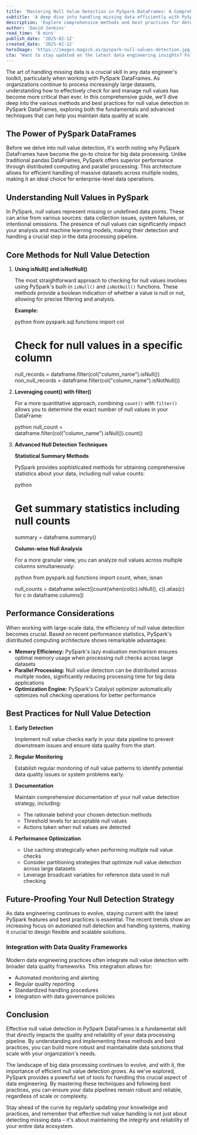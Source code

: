 ```yaml
---
title: 'Mastering Null Value Detection in PySpark DataFrames: A Comprehensive Guide for Data Engineers'
subtitle: 'A deep dive into handling missing data efficiently with PySpark DataFrames'
description: 'Explore comprehensive methods and best practices for detecting null values in PySpark DataFrames. Learn about core techniques, performance optimization, and future-proofing your data quality strategy.'
author: 'David Jenkins'
read_time: '8 mins'
publish_date: '2025-02-12'
created_date: '2025-02-12'
heroImage: 'https://images.magick.ai/pyspark-null-values-detection.jpg'
cta: "Want to stay updated on the latest data engineering insights? Follow MagickAI on LinkedIn for advanced tutorials and industry best practices!"
---
```


The art of handling missing data is a crucial skill in any data engineer's toolkit, particularly when working with PySpark DataFrames. As organizations continue to process increasingly large datasets, understanding how to effectively check for and manage null values has become more critical than ever. In this comprehensive guide, we'll dive deep into the various methods and best practices for null value detection in PySpark DataFrames, exploring both the fundamentals and advanced techniques that can help you maintain data quality at scale.

## The Power of PySpark DataFrames

Before we delve into null value detection, it's worth noting why PySpark DataFrames have become the go-to choice for big data processing. Unlike traditional pandas DataFrames, PySpark offers superior performance through distributed computing and parallel processing. This architecture allows for efficient handling of massive datasets across multiple nodes, making it an ideal choice for enterprise-level data operations.

## Understanding Null Values in PySpark

In PySpark, null values represent missing or undefined data points. These can arise from various sources: data collection issues, system failures, or intentional omissions. The presence of null values can significantly impact your analysis and machine learning models, making their detection and handling a crucial step in the data processing pipeline.

## Core Methods for Null Value Detection

1. **Using isNull() and isNotNull()**

   The most straightforward approach to checking for null values involves using PySpark's built-in `isNull()` and `isNotNull()` functions. These methods provide a boolean indication of whether a value is null or not, allowing for precise filtering and analysis.

   **Example:**

   python
   from pyspark.sql.functions import col

   # Check for null values in a specific column
   null_records = dataframe.filter(col("column_name").isNull())
   non_null_records = dataframe.filter(col("column_name").isNotNull())
   

2. **Leveraging count() with filter()**

   For a more quantitative approach, combining `count()` with `filter()` allows you to determine the exact number of null values in your DataFrame:

   python
   null_count = dataframe.filter(col("column_name").isNull()).count()
   

3. **Advanced Null Detection Techniques**

   **Statistical Summary Methods**

   PySpark provides sophisticated methods for obtaining comprehensive statistics about your data, including null value counts:

   python
   # Get summary statistics including null counts
   summary = dataframe.summary()
   

   **Column-wise Null Analysis**

   For a more granular view, you can analyze null values across multiple columns simultaneously:

   python
   from pyspark.sql.functions import count, when, isnan

   null_counts = dataframe.select([count(when(col(c).isNull(), c)).alias(c) 
                                 for c in dataframe.columns])
   

## Performance Considerations

When working with large-scale data, the efficiency of null value detection becomes crucial. Based on recent performance statistics, PySpark's distributed computing architecture shows remarkable advantages:

- **Memory Efficiency:** PySpark's lazy evaluation mechanism ensures optimal memory usage when processing null checks across large datasets
- **Parallel Processing:** Null value detection can be distributed across multiple nodes, significantly reducing processing time for big data applications
- **Optimization Engine:** PySpark's Catalyst optimizer automatically optimizes null checking operations for better performance

## Best Practices for Null Value Detection

1. **Early Detection**

   Implement null value checks early in your data pipeline to prevent downstream issues and ensure data quality from the start.

2. **Regular Monitoring**

   Establish regular monitoring of null value patterns to identify potential data quality issues or system problems early.

3. **Documentation**

   Maintain comprehensive documentation of your null value detection strategy, including:
   
   - The rationale behind your chosen detection methods
   - Threshold levels for acceptable null values
   - Actions taken when null values are detected

4. **Performance Optimization**

   - Use caching strategically when performing multiple null value checks
   - Consider partitioning strategies that optimize null value detection across large datasets
   - Leverage broadcast variables for reference data used in null checking

## Future-Proofing Your Null Detection Strategy

As data engineering continues to evolve, staying current with the latest PySpark features and best practices is essential. The recent trends show an increasing focus on automated null detection and handling systems, making it crucial to design flexible and scalable solutions.

### Integration with Data Quality Frameworks

Modern data engineering practices often integrate null value detection with broader data quality frameworks. This integration allows for:

- Automated monitoring and alerting
- Regular quality reporting
- Standardized handling procedures
- Integration with data governance policies

## Conclusion

Effective null value detection in PySpark DataFrames is a fundamental skill that directly impacts the quality and reliability of your data processing pipeline. By understanding and implementing these methods and best practices, you can build more robust and maintainable data solutions that scale with your organization's needs.

The landscape of big data processing continues to evolve, and with it, the importance of efficient null value detection grows. As we've explored, PySpark provides a powerful set of tools for handling this crucial aspect of data engineering. By mastering these techniques and following best practices, you can ensure your data pipelines remain robust and reliable, regardless of scale or complexity.

Stay ahead of the curve by regularly updating your knowledge and practices, and remember that effective null value handling is not just about detecting missing data – it's about maintaining the integrity and reliability of your entire data ecosystem.